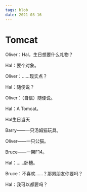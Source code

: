 ```yaml
---
tags: blob
date: 2021-03-16
---
```


# Tomcat

Oliver：Hal，生日想要什么礼物？

Hal：要个对象。

Oliver：……现实点？

Hal：随便说？

Oliver：（自信）随便说。

Hal：A Tomcat。



Hal生日当天

Barry——一只汤姆猫玩具。

Oliver——一只公猫。

Bruce——一架F14。

Hal：……卧槽。

Bruce：不喜欢……？那男朋友你要吗？

Hal：我可以都要吗？

